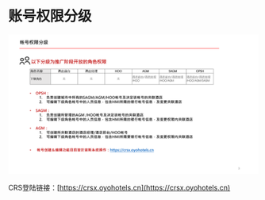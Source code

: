 # 账号权限分级

![&#x8D26;&#x53F7;&#x6743;&#x9650;&#x5206;&#x7EA7;](../../.gitbook/assets/image%20%2895%29.png)

CRS登陆链接：[https://crsx.oyohotels.cn](https://crsx.oyohotels.cn)  


